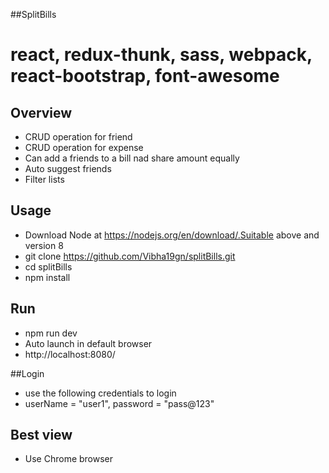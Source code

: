 ##SplitBills

# react, redux-thunk, sass, webpack, react-bootstrap, font-awesome

## Overview
* CRUD operation for friend
* CRUD operation for expense
* Can add a friends to a bill nad share amount equally
* Auto suggest friends
* Filter lists

## Usage
* Download Node at https://nodejs.org/en/download/.Suitable above and version 8
* git clone https://github.com/Vibha19gn/splitBills.git
* cd splitBills
* npm install

## Run
* npm run dev
* Auto launch in default browser
* http://localhost:8080/

##Login
* use the following credentials to login
* userName = "user1", password =  "pass@123"

## Best view
* Use Chrome browser

